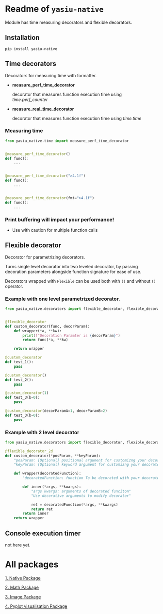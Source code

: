 # Readme of `yasiu-native`

Module has time measuring decorators and flexible decorators.

## Installation

```shell
pip install yasiu-native
```

## Time decorators

Decorators for measuring time with formatter.

- **measure_perf_time_decorator**

  decorator that measures function execution time using *time.perf_counter*


- **measure_real_time_decorator**

  decorator that measures function execution time using *time.time*

### Measuring time

```py
from yasiu_native.time import measure_perf_time_decorator


@measure_perf_time_decorator()
def func():
    ...


@measure_perf_time_decorator(">4.1f")
def func():
    ...


@measure_perf_time_decorator(fmt=">4.1f")
def func():
    ...
```

### Print buffering will impact your performance!

- Use with caution for multiple function calls

## Flexible decorator

Decorator for parametrizing decorators.

Turns single level decorator into two leveled decorator,
by passing decoration parameters alongside function signature for ease of use.

Decorators wrapped with `Flexible` can be used both with `()` and without `()` operator.

### Example with one level parametrized decorator.
```python
from yasiu_native.decorators import flexible_decorator, flexible_decorator_2d


@flexible_decorator
def custom_decorator(func, decorParam):
    def wrapper(*a, **kw):
        print(f"Decoration Paramter is {decorParam}")
        return func(*a, **kw)

    return wrapper

@custom_decorator
def test_1():
    pass

@custom_decorator()
def test_2():
    pass

@custom_decorator(1)
def test_3(b=0):
    pass

@custom_decorator(decorParamA=1, decorParamB=2)
def test_3(b=0):
    pass

```
### Example with 2 level decorator
```python
from yasiu_native.decorators import flexible_decorator, flexible_decorator_2d

@flexible_decorator_2d
def custom_decorator(*posParam, **keyParam):
    "posParam: [Optional] positional argument for customizng your decorator behaviour"
    "keyParam: [Optional] keyword argument for customizng your decorator behaviour"

    def wrapper(decoratedFunction):
        "decoratedFunction: function To be decorated with your decorator."

        def inner(*args, **kwargs):
            "args kwargs: arguments of decorated funciton"
            "Use decorative arguments to modify decorator"

            ret = decoratedFunction(*args, **kwargs)
            return ret
        return inner
    return wrapper
```

## Console execution timer

not here yet.

# All packages

[1. Native Package](https://pypi.org/project/yasiu-native/)

[2. Math Package](https://pypi.org/project/yasiu-math/)

[3. Image Package](https://pypi.org/project/yasiu-image/)

[4. Pyplot visualisation Package](https://pypi.org/project/yasiu-vis/)

